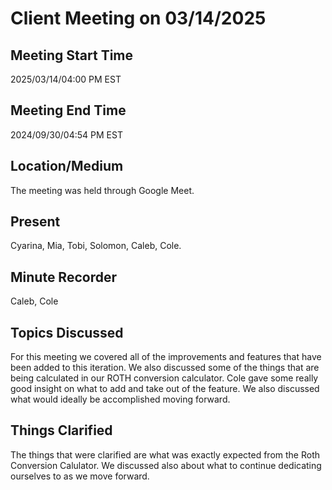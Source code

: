 # Client Meeting on 03/14/2025
## Meeting Start Time
2025/03/14/04:00 PM EST

## Meeting End Time
2024/09/30/04:54 PM EST

## Location/Medium
The meeting was held through Google Meet.

## Present
Cyarina, Mia, Tobi, Solomon, Caleb, Cole.

## Minute Recorder
Caleb, Cole

## Topics Discussed
For this meeting we covered all of the improvements and features that have been added to this iteration. We also discussed some of the things that are being calculated in our ROTH conversion calculator. Cole gave some 
really good insight on what to add and take out of the feature. We also discussed what would ideally be accomplished moving forward.

## Things Clarified
The things that were clarified are what was exactly expected from the Roth Conversion Calulator. We discussed also about what to continue dedicating ourselves to as we move forward.

